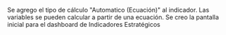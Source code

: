 Se agrego el tipo de cálculo "Automatico (Ecuación)" al indicador.
Las variables se pueden calcular a partir de una ecuación.
Se creo la pantalla inicial para el dashboard de Indicadores Estratégicos
